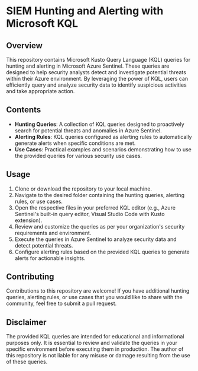 # SIEM Hunting and Alerting with Microsoft KQL

## Overview
This repository contains Microsoft Kusto Query Language (KQL) queries for hunting and alerting in Microsoft Azure Sentinel. These queries are designed to help security analysts detect and investigate potential threats within their Azure environment. By leveraging the power of KQL, users can efficiently query and analyze security data to identify suspicious activities and take appropriate action.

## Contents
- **Hunting Queries**: A collection of KQL queries designed to proactively search for potential threats and anomalies in Azure Sentinel.
- **Alerting Rules**: KQL queries configured as alerting rules to automatically generate alerts when specific conditions are met.
- **Use Cases**: Practical examples and scenarios demonstrating how to use the provided queries for various security use cases.

## Usage
1. Clone or download the repository to your local machine.
2. Navigate to the desired folder containing the hunting queries, alerting rules, or use cases.
3. Open the respective files in your preferred KQL editor (e.g., Azure Sentinel's built-in query editor, Visual Studio Code with Kusto extension).
4. Review and customize the queries as per your organization's security requirements and environment.
5. Execute the queries in Azure Sentinel to analyze security data and detect potential threats.
6. Configure alerting rules based on the provided KQL queries to generate alerts for actionable insights.

## Contributing
Contributions to this repository are welcome! If you have additional hunting queries, alerting rules, or use cases that you would like to share with the community, feel free to submit a pull request.

## Disclaimer
The provided KQL queries are intended for educational and informational purposes only. It is essential to review and validate the queries in your specific environment before executing them in production. The author of this repository is not liable for any misuse or damage resulting from the use of these queries.
